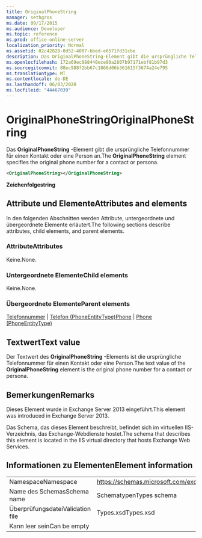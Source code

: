 ```yaml
---
title: OriginalPhoneString
manager: sethgros
ms.date: 09/17/2015
ms.audience: Developer
ms.topic: reference
ms.prod: office-online-server
localization_priority: Normal
ms.assetid: 02c42828-0d52-4007-bbed-e6571fd31cbe
description: Das OriginalPhoneString-Element gibt die ursprüngliche Telefonnummer für einen Kontakt oder eine Person an.
ms.openlocfilehash: 172a69ec088440ece80a2807b97171ebf81b97d3
ms.sourcegitcommit: 88ec988f2bb67c1866d06b361615f3674a24e795
ms.translationtype: MT
ms.contentlocale: de-DE
ms.lasthandoff: 06/03/2020
ms.locfileid: "44467039"
---
```

# <a name="originalphonestring"></a><span data-ttu-id="a3671-103">OriginalPhoneString</span><span class="sxs-lookup"><span data-stu-id="a3671-103">OriginalPhoneString</span></span>

<span data-ttu-id="a3671-104">Das **OriginalPhoneString** -Element gibt die ursprüngliche Telefonnummer für einen Kontakt oder eine Person an.</span><span class="sxs-lookup"><span data-stu-id="a3671-104">The **OriginalPhoneString** element specifies the original phone number for a contact or persona.</span></span> 
  
```XML
<OriginalPhoneString></OriginalPhoneString>
```

 <span data-ttu-id="a3671-105">**Zeichenfolge**</span><span class="sxs-lookup"><span data-stu-id="a3671-105">**string**</span></span>
## <a name="attributes-and-elements"></a><span data-ttu-id="a3671-106">Attribute und Elemente</span><span class="sxs-lookup"><span data-stu-id="a3671-106">Attributes and elements</span></span>

<span data-ttu-id="a3671-107">In den folgenden Abschnitten werden Attribute, untergeordnete und übergeordnete Elemente erläutert.</span><span class="sxs-lookup"><span data-stu-id="a3671-107">The following sections describe attributes, child elements, and parent elements.</span></span>
  
### <a name="attributes"></a><span data-ttu-id="a3671-108">Attribute</span><span class="sxs-lookup"><span data-stu-id="a3671-108">Attributes</span></span>

<span data-ttu-id="a3671-109">Keine.</span><span class="sxs-lookup"><span data-stu-id="a3671-109">None.</span></span>
  
### <a name="child-elements"></a><span data-ttu-id="a3671-110">Untergeordnete Elemente</span><span class="sxs-lookup"><span data-stu-id="a3671-110">Child elements</span></span>

<span data-ttu-id="a3671-111">Keine.</span><span class="sxs-lookup"><span data-stu-id="a3671-111">None.</span></span>
  
### <a name="parent-elements"></a><span data-ttu-id="a3671-112">Übergeordnete Elemente</span><span class="sxs-lookup"><span data-stu-id="a3671-112">Parent elements</span></span>

<span data-ttu-id="a3671-113">[Telefonnummer](phone.md)  |  [Telefon (PhoneEntityType)](phone-phoneentitytype.md)</span><span class="sxs-lookup"><span data-stu-id="a3671-113">[Phone](phone.md) | [Phone (PhoneEntityType)](phone-phoneentitytype.md)</span></span>
  
## <a name="text-value"></a><span data-ttu-id="a3671-114">Textwert</span><span class="sxs-lookup"><span data-stu-id="a3671-114">Text value</span></span>

<span data-ttu-id="a3671-115">Der Textwert des **OriginalPhoneString** -Elements ist die ursprüngliche Telefonnummer für einen Kontakt oder eine Person.</span><span class="sxs-lookup"><span data-stu-id="a3671-115">The text value of the **OriginalPhoneString** element is the original phone number for a contact or persona.</span></span> 
  
## <a name="remarks"></a><span data-ttu-id="a3671-116">Bemerkungen</span><span class="sxs-lookup"><span data-stu-id="a3671-116">Remarks</span></span>

<span data-ttu-id="a3671-117">Dieses Element wurde in Exchange Server 2013 eingeführt.</span><span class="sxs-lookup"><span data-stu-id="a3671-117">This element was introduced in Exchange Server 2013.</span></span>
  
<span data-ttu-id="a3671-118">Das Schema, das dieses Element beschreibt, befindet sich im virtuellen IIS-Verzeichnis, das Exchange-Webdienste hostet.</span><span class="sxs-lookup"><span data-stu-id="a3671-118">The schema that describes this element is located in the IIS virtual directory that hosts Exchange Web Services.</span></span>
  
## <a name="element-information"></a><span data-ttu-id="a3671-119">Informationen zu Elementen</span><span class="sxs-lookup"><span data-stu-id="a3671-119">Element information</span></span>

|||
|:-----|:-----|
|<span data-ttu-id="a3671-120">Namespace</span><span class="sxs-lookup"><span data-stu-id="a3671-120">Namespace</span></span>  <br/> |https://schemas.microsoft.com/exchange/services/2006/types  <br/> |
|<span data-ttu-id="a3671-121">Name des Schemas</span><span class="sxs-lookup"><span data-stu-id="a3671-121">Schema name</span></span>  <br/> |<span data-ttu-id="a3671-122">Schematypen</span><span class="sxs-lookup"><span data-stu-id="a3671-122">Types schema</span></span>  <br/> |
|<span data-ttu-id="a3671-123">Überprüfungsdatei</span><span class="sxs-lookup"><span data-stu-id="a3671-123">Validation file</span></span>  <br/> |<span data-ttu-id="a3671-124">Types.xsd</span><span class="sxs-lookup"><span data-stu-id="a3671-124">Types.xsd</span></span>  <br/> |
|<span data-ttu-id="a3671-125">Kann leer sein</span><span class="sxs-lookup"><span data-stu-id="a3671-125">Can be empty</span></span>  <br/> ||
   

